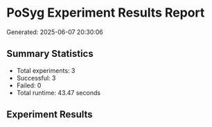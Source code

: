 # PoSyg Experiment Results Report

Generated: 2025-06-07 20:30:06

## Summary Statistics

- Total experiments: 3
- Successful: 3
- Failed: 0
- Total runtime: 43.47 seconds

## Experiment Results

